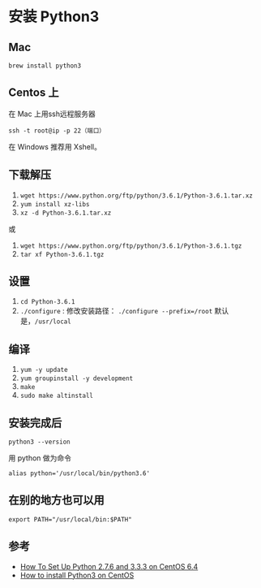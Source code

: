 # 安装 Python3
## Mac
`brew install python3`

## Centos 上
在 Mac 上用ssh远程服务器

```
ssh -t root@ip -p 22（端口）
```

在 Windows 推荐用 Xshell。

## 下载解压
1. `wget https://www.python.org/ftp/python/3.6.1/Python-3.6.1.tar.xz`
1. `yum install xz-libs`
1. `xz -d Python-3.6.1.tar.xz`

或

1. `wget https://www.python.org/ftp/python/3.6.1/Python-3.6.1.tgz`
1. `tar xf Python-3.6.1.tgz`

## 设置
1. `cd Python-3.6.1`    
1. `./configure` : 修改安装路径： `./configure --prefix=/root` 默认是，`/usr/local`

## 编译
1. `yum -y update`
1. `yum groupinstall -y development`
1. `make`
1. `sudo make altinstall`

## 安装完成后
```
python3 --version
```

用 python 做为命令
```
alias python='/usr/local/bin/python3.6'
```

## 在别的地方也可以用
`export PATH="/usr/local/bin:$PATH"`


## 参考
* [How To Set Up Python 2.7.6 and 3.3.3 on CentOS 6.4](https://www.digitalocean.com/community/tutorials/how-to-set-up-python-2-7-6-and-3-3-3-on-centos-6-4)
* [How to install Python3 on CentOS](http://ask.xmodulo.com/install-python3-centos.html)